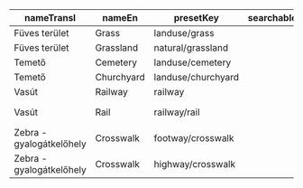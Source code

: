 |nameTransl|nameEn|presetKey|searchable|icon|tags0|tags1|tags2|tags3|tags4|geometryArea|geometryLine|geometryPoint|geometryVertex|geometryRelation|
| ------ | ------ | ------ | ------ | ------ | ------ | ------ | ------ | ------ | ------ | ------ | ------ | ------ | ------ | ------ |
|Füves terület|Grass|landuse/grass| | |landuse=grass| | | | |area| |point| | |
|Füves terület|Grassland|natural/grassland| | |natural=grassland| | | | |area| |point| | |
|Temető|Cemetery|landuse/cemetery| |cemetery|landuse=cemetery| | | | |area| |point|vertex| |
|Temető|Churchyard|landuse/churchyard| | |landuse=churchyard| | | | |area| | | | |
|Vasút|Railway|railway| | |railway=*| | | | |area|line|point|vertex| |
|Vasút|Rail|railway/rail| |railway-rail|railway=rail| | | | | |line| | | |
|Zebra - gyalogátkelőhely|Crosswalk|footway/crosswalk| | |highway=footway|footway=crossing|crossing=zebra| | | |line| | | |
|Zebra - gyalogátkelőhely|Crosswalk|highway/crosswalk| | |highway=crossing|crossing=zebra| | | | | | |vertex| |
